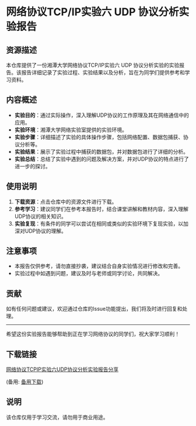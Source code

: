 # 网络协议TCP/IP实验六 UDP 协议分析实验报告

## 资源描述

本仓库提供了一份湘潭大学网络协议TCP/IP实验六 UDP 协议分析实验的实验报告。该报告详细记录了实验过程、实验结果以及分析，旨在为同学们提供参考和学习资料。

## 内容概述

- **实验目的**：通过实际操作，深入理解UDP协议的工作原理及其在网络通信中的应用。
- **实验环境**：湘潭大学网络实验室提供的实验环境。
- **实验步骤**：详细描述了实验的具体操作步骤，包括网络配置、数据包捕获、协议分析等。
- **实验结果**：展示了实验过程中捕获的数据包，并对数据包进行了详细的分析。
- **实验总结**：总结了实验中遇到的问题及解决方案，并对UDP协议的特点进行了进一步的探讨。

## 使用说明

1. **下载资源**：点击仓库中的资源文件进行下载。
2. **参考学习**：建议同学们在参考本报告时，结合课堂讲解和教材内容，深入理解UDP协议的相关知识。
3. **实验复现**：有条件的同学可以尝试在相同或类似的实验环境下复现实验，以加深对UDP协议的理解。

## 注意事项

- 本报告仅供参考，请勿直接抄袭，建议结合自身实验情况进行修改和完善。
- 实验过程中如遇到问题，建议及时与老师或同学讨论，共同解决。

## 贡献

如有任何问题或建议，欢迎通过仓库的Issue功能提出，我们将及时进行回复和处理。

---

希望这份实验报告能够帮助到正在学习网络协议的同学们，祝大家学习顺利！

## 下载链接
[网络协议TCPIP实验六UDP协议分析实验报告分享](https://pan.quark.cn/s/24e86d4bbcef) 

(备用: [备用下载](https://pan.baidu.com/s/1Ovz_8-nLmajPXsOVqQoM0w?pwd=1234))

## 说明

该仓库仅用于学习交流，请勿用于商业用途。
